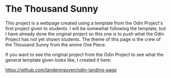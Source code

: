 # The Thousand Sunny

This project is a webpage created using a template from the Odin Project's first
project given to students. I will be somewhat following the template, but I have
already done the original project so this one is to push what the Odin Project has not
yet shown students. The theme of this page is the crew of the Thousand Sunny
from the anime One Piece.

If you want to see the original project from the Odin Project to see what the general
template given looks like, I created it here:

https://github.com/landennguyen/odin-landing-page
